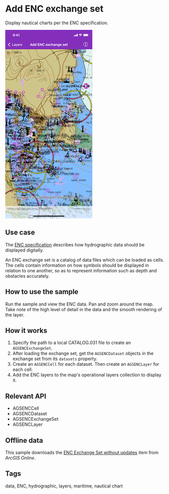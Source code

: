 # Add ENC exchange set

Display nautical charts per the ENC specification.

![Image showing the add ENC exchange set app](add-enc-exchange-set.png)

## Use case

The [ENC specification](https://docs.iho.int/iho_pubs/standard/S-57Ed3.1/20ApB1.pdf) describes how hydrographic data should be displayed digitally.

An ENC exchange set is a catalog of data files which can be loaded as cells. The cells contain information on how symbols should be displayed in relation to one another, so as to represent information such as depth and obstacles accurately.

## How to use the sample

Run the sample and view the ENC data. Pan and zoom around the map. Take note of the high level of detail in the data and the smooth rendering of the layer.

## How it works

1. Specify the path to a local CATALOG.031 file to create an `AGSENCExchangeSet`.
2. After loading the exchange set, get the `AGSENCDataset` objects in the exchange set from its `datasets` property.
3. Create an `AGSENCCell` for each dataset. Then create an `AGSENCLayer` for each cell.
4. Add the ENC layers to the map's operational layers collection to display it.

## Relevant API

* AGSENCCell
* AGSENCDataset
* AGSENCExchangeSet
* AGSENCLayer

## Offline data

This sample downloads the [ENC Exchange Set without updates](https://www.arcgis.com/home/item.html?id=9d2987a825c646468b3ce7512fb76e2d) item from *ArcGIS Online*.

## Tags

data, ENC, hydrographic, layers, maritime, nautical chart
